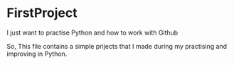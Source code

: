 # FirstProject
I just want to practise Python and how to work with Github

So, This file contains a simple prijects that I made during my practising and improving in Python.
